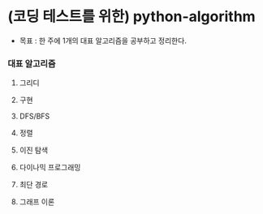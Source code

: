 # (코딩 테스트를 위한) python-algorithm

- 목표 : 한 주에 1개의 대표 알고리즘을 공부하고 정리한다.

### 대표 알고리즘

1. 그리디

2. 구현

3. DFS/BFS

4. 정렬

5. 이진 탐색

6. 다이나믹 프로그래밍

7. 최단 경로

8. 그래프 이론
